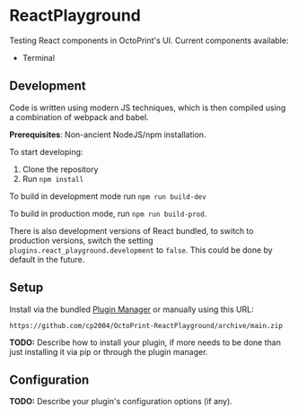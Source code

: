 # ReactPlayground

Testing React components in OctoPrint's UI. Current components available:
* Terminal

## Development

Code is written using modern JS techniques, which is then compiled using a combination of webpack and babel.

**Prerequisites**: Non-ancient NodeJS/npm installation.

To start developing:
1. Clone the repository
2. Run `npm install`

To build in development mode run `npm run build-dev`

To build in production mode, run `npm run build-prod`.

There is also development versions of React bundled, to switch to production versions, switch the setting
`plugins.react_playground.development` to `false`. This could be done by default in the future.

## Setup

Install via the bundled [Plugin Manager](https://docs.octoprint.org/en/master/bundledplugins/pluginmanager.html)
or manually using this URL:

    https://github.com/cp2004/OctoPrint-ReactPlayground/archive/main.zip

**TODO:** Describe how to install your plugin, if more needs to be done than just installing it via pip or through
the plugin manager.

## Configuration

**TODO:** Describe your plugin's configuration options (if any).
